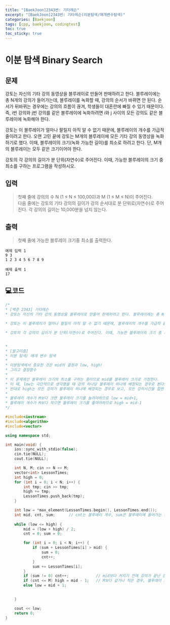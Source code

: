 ```yaml
---
title: "[BaekJoon]2343번: 기타레슨"
excerpt: "[BaekJoon]2343번: 기타레슨(이분탐색/매개변수탐색)"
categories: [Baekjoon]
tags: [cpp, baekjoon, codingtest]
toc: true
toc_sticky: true
---
```


# 이분 탐색 Binary Search

## 문제

강토는 자신의 기타 강의 동영상을 블루레이로 만들어 판매하려고 한다. 블루레이에는 총 N개의 강의가 들어가는데, 블루레이를 녹화할 때, 강의의 순서가 바뀌면 안 된다. 순서가 뒤바뀌는 경우에는 강의의 흐름이 끊겨, 학생들이 대혼란에 빠질 수 있기 때문이다. 즉, i번 강의와 j번 강의를 같은 블루레이에 녹화하려면 i와 j 사이의 모든 강의도 같은 블루레이에 녹화해야 한다.  

강토는 이 블루레이가 얼마나 팔릴지 아직 알 수 없기 때문에, 블루레이의 개수를 가급적 줄이려고 한다. 오랜 고민 끝에 강토는 M개의 블루레이에 모든 기타 강의 동영상을 녹화하기로 했다. 이때, 블루레이의 크기(녹화 가능한 길이)를 최소로 하려고 한다. 단, M개의 블루레이는 모두 같은 크기이어야 한다.  

강토의 각 강의의 길이가 분 단위(자연수)로 주어진다. 이때, 가능한 블루레이의 크기 중 최소를 구하는 프로그램을 작성하시오.     

## 입력

> 첫째 줄에 강의의 수 N (1 ≤ N ≤ 100,000)과 M (1 ≤ M ≤ N)이 주어진다.  
> 다음 줄에는 강토의 기타 강의의 길이가 강의 순서대로 분 단위로(자연수)로 주어진다. 각 강의의 길이는 10,000분을 넘지 않는다.  

## 출력

> 첫째 줄에 가능한 블루레이 크기중 최소를 출력한다.

    예제 입력 1 
    9 3  
    1 2 3 4 5 6 7 8 9  

    예제 출력 1  
    17

## 💻코드

```cpp
/*
* [백준 2343] 기타레슨
* 강토는 자신의 기타 강의 동영상을 블루레이로 만들어 판매하려고 한다. 블루레이에는 총 N개의 강의가 들어가는데, 블루레이를 녹화할 때, 강의의 순서가 바뀌면 안 된다. 순서가 뒤바뀌는 경우에는 강의의 흐름이 끊겨, 학생들이 대혼란에 빠질 수 있기 때문이다. 즉, i번 강의와 j번 강의를 같은 블루레이에 녹화하려면 i와 j 사이의 모든 강의도 같은 블루레이에 녹화해야 한다.

* 강토는 이 블루레이가 얼마나 팔릴지 아직 알 수 없기 때문에, 블루레이의 개수를 가급적 줄이려고 한다. 오랜 고민 끝에 강토는 M개의 블루레이에 모든 기타 강의 동영상을 녹화하기로 했다. 이때, 블루레이의 크기(녹화 가능한 길이)를 최소로 하려고 한다. 단, M개의 블루레이는 모두 같은 크기이어야 한다.

* 강토의 각 강의의 길이가 분 단위(자연수)로 주어진다. 이때, 가능한 블루레이의 크기 중 최소를 구하는 프로그램을 작성하시오.


*
* [알고리즘]
* 이분 탐색/ 매개 변수 탐색
* 
* 이분탐색에서 중요한 것은 mid의 결정과 low, high!
* 그리고 결정함수
* 
* 이 문제에선 블루레이 크기의 최소를 구하는 중이므로 mid를 블루레이 크기로 가정한다. 
* 이 때, low는 극단적으로 생각했을 때 강의 하나당 블루레이 하나에 배정되는 경우로 본다면 블루레이의 크기는 강의 시간중 가장 긴 강의시간만큼 되어야 한다. 
* 반대로 high는 모든 강의가 블루레이 하나에 배정되는 경우로 보고, 모든 강의시간을 합한 만큼의 크기의 블루레이가 있어야한다. 
* 
* 블루레이 개수가 M보다 크면 블루레이 크기를 늘려야하므로 low = mid+1, 
* 블루레이 개수가 M보다 작으면 블루레이 크기를 줄여야하므로 high = mid-1
*/

#include<iostream>
#include<algorithm>
#include<vector>	

using namespace std;

int main(void) {
	ios::sync_with_stdio(false);
	cin.tie(NULL);
	cout.tie(NULL);

	int N, M; cin >> N >> M;
	vector<int> LessonTimes;
	int high = 0;
	for (int i = 0; i < N; i++) {
		int tmp; cin >> tmp;
		high += tmp;
		LessonTimes.push_back(tmp);
	}

	int low = *max_element(LessonTimes.begin(), LessonTimes.end());
	int mid, cnt, sum;		// cnt는 블루레이 개수, sum은 블루레이에 들어가는 강의 시간 합
	
	while (low <= high) {
		mid = (low + high) / 2;
		cnt = 0; sum = 0;

		for (int i = 0; i < N; i++) {
			if (sum + LessonTimes[i] > mid) {
				sum = 0;
				cnt++;
			}
			sum += LessonTimes[i];
		}
		if (sum != 0) cnt++;			// mid보다 커지기 전에 강의가 끝난 경우, 블루레이 하나 더해주어야함
		if (cnt <= M) high = mid - 1;	// M보다 같거나 작은 경우, 블루레이 크기를 줄여야함
		else low = mid + 1;
		

	}

	cout << low;
	return 0;
}
```